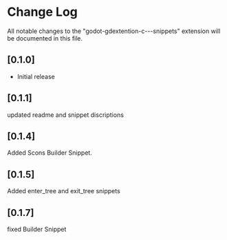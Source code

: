 # Change Log

All notable changes to the "godot-gdextention-c---snippets" extension will be documented in this file.

## [0.1.0]

- Initial release

## [0.1.1]
updated readme and snippet discriptions

## [0.1.4]

Added Scons Builder Snippet.

## [0.1.5]

Added enter_tree and exit_tree snippets

## [0.1.7]

fixed Builder Snippet